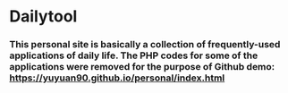 # Dailytool
### This personal site is basically a collection of frequently-used applications of daily life. The PHP codes for some of the applications were removed for the purpose of Github demo: https://yuyuan90.github.io/personal/index.html
